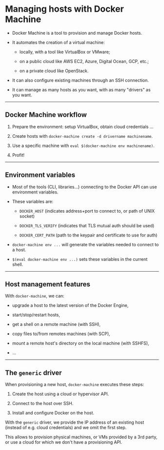 # Managing hosts with Docker Machine

- Docker Machine is a tool to provision and manage Docker hosts.

- It automates the creation of a virtual machine:

  - locally, with a tool like VirtualBox or VMware;

  - on a public cloud like AWS EC2, Azure, Digital Ocean, GCP, etc.;

  - on a private cloud like OpenStack.

- It can also configure existing machines through an SSH connection.

- It can manage as many hosts as you want, with as many "drivers" as you want.

---

## Docker Machine workflow

1) Prepare the environment: setup VirtualBox, obtain cloud credentials ...

2) Create hosts with `docker-machine create -d drivername machinename`.

3) Use a specific machine with `eval $(docker-machine env machinename)`.

4) Profit!

---

## Environment variables

- Most of the tools (CLI, libraries...) connecting to the Docker API can use environment variables.

- These variables are:

  - `DOCKER_HOST` (indicates address+port to connect to, or path of UNIX socket)

  - `DOCKER_TLS_VERIFY` (indicates that TLS mutual auth should be used)

  - `DOCKER_CERT_PATH` (path to the keypair and certificate to use for auth)

- `docker-machine env ...` will generate the variables needed to connect to a host.

- `$(eval docker-machine env ...)` sets these variables in the current shell.

---

## Host management features

With `docker-machine`, we can:

- upgrade a host to the latest version of the Docker Engine,

- start/stop/restart hosts,

- get a shell on a remote machine (with SSH),

- copy files to/from remotes machines (with SCP),

- mount a remote host's directory on the local machine (with SSHFS),

- ...

---

## The `generic` driver

When provisioning a new host, `docker-machine` executes these steps:

1) Create the host using a cloud or hypervisor API.

2) Connect to the host over SSH.

3) Install and configure Docker on the host.

With the `generic` driver, we provide the IP address of an existing host
(instead of e.g. cloud credentials) and we omit the first step.

This allows to provision physical machines, or VMs provided by a 3rd
party, or use a cloud for which we don't have a provisioning API.
